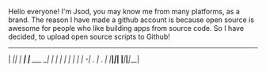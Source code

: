 Hello everyone! I'm Jsod, you may know me from many platforms, as a brand.
The reason I have made a github account is because open source is awesome for people who like building apps from source code.
So I have decided, to upload open source scripts to Github!

                               
 _____ _ _      __           _ 
|   __|_| |_ __|  |___ ___ _| |
|  |  | |  _|  |  |_ -| . | . |
|_____|_|_| |_____|___|___|___|
                               
